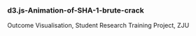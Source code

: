 ### d3.js-Animation-of-SHA-1-brute-crack
Outcome Visualisation, Student Research Training Project, ZJU
